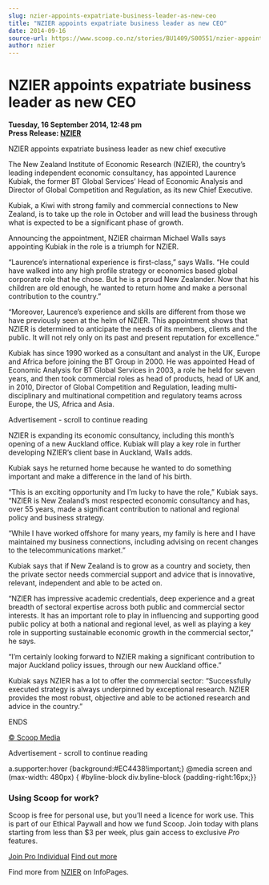 ```yaml
---
slug: nzier-appoints-expatriate-business-leader-as-new-ceo
title: "NZIER appoints expatriate business leader as new CEO"
date: 2014-09-16
source-url: https://www.scoop.co.nz/stories/BU1409/S00551/nzier-appoints-expatriate-business-leader-as-new-ceo.htm
author: nzier
---
```

NZIER appoints expatriate business leader as new CEO
====================================================

**Tuesday, 16 September 2014, 12:48 pm**  
**Press Release: [NZIER](https://info.scoop.co.nz/NZIER)**

NZIER appoints expatriate business leader as new chief executive

  
The New Zealand Institute of Economic Research (NZIER), the country’s leading independent economic consultancy, has appointed Laurence Kubiak, the former BT Global Services’ Head of Economic Analysis and Director of Global Competition and Regulation, as its new Chief Executive.

Kubiak, a Kiwi with strong family and commercial connections to New Zealand, is to take up the role in October and will lead the business through what is expected to be a significant phase of growth.

Announcing the appointment, NZIER chairman Michael Walls says appointing Kubiak in the role is a triumph for NZIER.

“Laurence’s international experience is first-class,” says Walls. “He could have walked into any high profile strategy or economics based global corporate role that he chose. But he is a proud New Zealander. Now that his children are old enough, he wanted to return home and make a personal contribution to the country.”

“Moreover, Laurence’s experience and skills are different from those we have previously seen at the helm of NZIER. This appointment shows that NZIER is determined to anticipate the needs of its members, clients and the public. It will not rely only on its past and present reputation for excellence.”

Kubiak has since 1990 worked as a consultant and analyst in the UK, Europe and Africa before joining the BT Group in 2000. He was appointed Head of Economic Analysis for BT Global Services in 2003, a role he held for seven years, and then took commercial roles as head of products, head of UK and, in 2010, Director of Global Competition and Regulation, leading multi-disciplinary and multinational competition and regulatory teams across Europe, the US, Africa and Asia.

Advertisement - scroll to continue reading





NZIER is expanding its economic consultancy, including this month’s opening of a new Auckland office. Kubiak will play a key role in further developing NZIER’s client base in Auckland, Walls adds.

Kubiak says he returned home because he wanted to do something important and make a difference in the land of his birth.

“This is an exciting opportunity and I’m lucky to have the role,” Kubiak says. “NZIER is New Zealand’s most respected economic consultancy and has, over 55 years, made a significant contribution to national and regional policy and business strategy.

“While I have worked offshore for many years, my family is here and I have maintained my business connections, including advising on recent changes to the telecommunications market.”

Kubiak says that if New Zealand is to grow as a country and society, then the private sector needs commercial support and advice that is innovative, relevant, independent and able to be acted on.

“NZIER has impressive academic credentials, deep experience and a great breadth of sectoral expertise across both public and commercial sector interests. It has an important role to play in influencing and supporting good public policy at both a national and regional level, as well as playing a key role in supporting sustainable economic growth in the commercial sector,” he says.

“I’m certainly looking forward to NZIER making a significant contribution to major Auckland policy issues, through our new Auckland office.”

Kubiak says NZIER has a lot to offer the commercial sector: “Successfully executed strategy is always underpinned by exceptional research. NZIER provides the most robust, objective and able to be actioned research and advice in the country.”

ENDS  

[© Scoop Media](http://www.scoop.co.nz/about/terms.html)  

Advertisement - scroll to continue reading



a.supporter:hover {background:#EC4438!important;} @media screen and (max-width: 480px) { #byline-block div.byline-block {padding-right:16px;}}

### Using Scoop for work?

Scoop is free for personal use, but you’ll need a licence for work use. This is part of our Ethical Paywall and how we fund Scoop. Join today with plans starting from less than $3 per week, plus gain access to exclusive _Pro_ features.  
  
[Join Pro Individual](https://pro.scoop.co.nz/Individual/?from=ProIn24) [Find out more](https://pro.scoop.co.nz/using-scoop-for-work/?from=ProIn24)

Find more from [NZIER](https://info.scoop.co.nz/NZIER) on InfoPages.